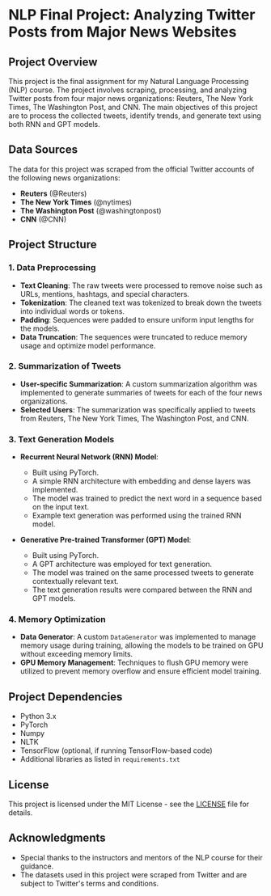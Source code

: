 # NLP Final Project: Analyzing Twitter Posts from Major News Websites

## Project Overview

This project is the final assignment for my Natural Language Processing (NLP) course. The project involves scraping, processing, and analyzing Twitter posts from four major news organizations: Reuters, The New York Times, The Washington Post, and CNN. The main objectives of this project are to process the collected tweets, identify trends, and generate text using both RNN and GPT models.

## Data Sources

The data for this project was scraped from the official Twitter accounts of the following news organizations:
- **Reuters** (@Reuters)
- **The New York Times** (@nytimes)
- **The Washington Post** (@washingtonpost)
- **CNN** (@CNN)

## Project Structure

### 1. Data Preprocessing
- **Text Cleaning**: The raw tweets were processed to remove noise such as URLs, mentions, hashtags, and special characters.
- **Tokenization**: The cleaned text was tokenized to break down the tweets into individual words or tokens.
- **Padding**: Sequences were padded to ensure uniform input lengths for the models.
- **Data Truncation**: The sequences were truncated to reduce memory usage and optimize model performance.

### 2. Summarization of Tweets
- **User-specific Summarization**: A custom summarization algorithm was implemented to generate summaries of tweets for each of the four news organizations.
- **Selected Users**: The summarization was specifically applied to tweets from Reuters, The New York Times, The Washington Post, and CNN.

### 3. Text Generation Models
- **Recurrent Neural Network (RNN) Model**:
  - Built using PyTorch.
  - A simple RNN architecture with embedding and dense layers was implemented.
  - The model was trained to predict the next word in a sequence based on the input text.
  - Example text generation was performed using the trained RNN model.

- **Generative Pre-trained Transformer (GPT) Model**:
  - Built using PyTorch.
  - A GPT architecture was employed for text generation.
  - The model was trained on the same processed tweets to generate contextually relevant text.
  - The text generation results were compared between the RNN and GPT models.

### 4. Memory Optimization
- **Data Generator**: A custom `DataGenerator` was implemented to manage memory usage during training, allowing the models to be trained on GPU without exceeding memory limits.
- **GPU Memory Management**: Techniques to flush GPU memory were utilized to prevent memory overflow and ensure efficient model training.

## Project Dependencies

- Python 3.x
- PyTorch
- Numpy
- NLTK
- TensorFlow (optional, if running TensorFlow-based code)
- Additional libraries as listed in `requirements.txt`

## License

This project is licensed under the MIT License - see the [LICENSE](LICENSE) file for details.

## Acknowledgments

- Special thanks to the instructors and mentors of the NLP course for their guidance.
- The datasets used in this project were scraped from Twitter and are subject to Twitter's terms and conditions.
